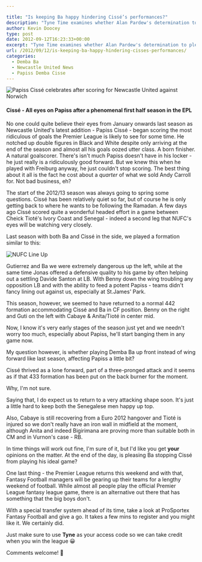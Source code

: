 ```yaml
---

title: "Is keeping Ba happy hindering Cissé’s performances?"
description: "Tyne Time examines whether Alan Pardew's determination to please Demba Ba is hindering the chances of once free scoring Papiss Cisse."
author: Kevin Doocey
type: post
date: 2012-09-12T16:23:33+00:00
excerpt: "Tyne Time examines whether Alan Pardew's determination to please Demba Ba is hindering the chances of once free scoring Papiss Cisse."
url: /2012/09/12/is-keeping-ba-happy-hindering-cisses-performances/
categories:
  - Demba Ba
  - Newcastle United News
  - Papiss Demba Cisse
---
```


![Papiss Cissé celebrates after scoring for Newcastle United against Norwich](https://www.tynetime.com/wp-content/uploads/2012/09/Papiss_Cisse-Norwich.jpg "Papiss_Cisse-Norwich")

#### Cissé - All eyes on Papiss after a phenomenal first half season in the EPL

No one could quite believe their eyes from January onwards last season as Newcastle United's latest addition - Papiss Cissé - began scoring the most ridiculous of goals the Premier League is likely to see for some time. He notched up double figures in Black and White despite only arriving at the end of the season and almost all his goals oozed utter class. A born finisher. A natural goalscorer. There's isn't much Papiss doesn't have in his locker - he just really is a ridiculously good forward. But we knew this when he played with Freiburg  anyway, he just couldn't stop scoring. The best thing about it all is the fact he cost about a _quarter_ of what we sold Andy Carroll for. Not bad business, eh?

The start of the 2012/13 season was always going to spring some questions. Cissé has been relatively quiet so far, but of course he is only getting back to where he wants to be following the Ramadan. A few days ago Cissé scored quite a wonderful headed effort in a game between Cheick Tioté's Ivory Coast and Senegal - indeed a second leg that NUFC's eyes will be watching very closely.

Last season with both Ba and Cissé in the side, we played a formation similar to this:

![NUFC Line Up](https://www.tynetime.com/wp-content/uploads/2012/09/NUFC-2011-12-Line-Up.jpg "NUFC-2011-12-Line-Up")

Gutierrez and Ba we were extremely dangerous up the left, while at the same time Jonas offered a defensive quality to his game by often helping out a settling Davide Santon at LB. With Benny down the wing troubling any opposition LB and with the ability to feed a potent Papiss - teams didn't fancy lining out against us, especially at St.James' Park.

This season, however, we seemed to have returned to a normal 442 formation accommodating Cissé and Ba in CF position. Benny on the right and Guti on the left with Cabaye & Anita/Tioté in center mid.

Now, I know it's very early stages of the season just yet and we needn't worry too much, especially about Papiss, he'll start banging them in any game now.

My question however, is whether playing Demba Ba up front instead of wing forward like last season, affecting Papiss a little bit?

Cissé thrived as a lone forward, part of a three-pronged attack and it seems as if that 433 formation has been put on the back burner for the moment.

Why, I'm not sure.

Saying that, I do expect us to return to a very attacking shape soon. It's just a little hard to keep both the Senegalese men happy up top.

Also, Cabaye is still recovering from a Euro 2012 hangover and Tioté is injured so we don't really have an iron wall in midfield at the moment, although Anita and indeed Bigirimana are proving more than suitable both in CM and in Vurnon's case - RB.

In time things will work out fine, I'm sure of it, but I'd like you get **your** opinions on the matter. At the end of the day, is pleasing Ba stopping Cissé from playing his ideal game?

One last thing - the Premier League returns this weekend and with that, Fantasy Football managers will be gearing up their teams for a lengthy weekend of football. While almost all people play the official Premier League fantasy league game, there is an alternative out there that has something that the big boys don't.

With a special transfer system ahead of its time, take a look at ProSportex Fantasy Football and give a go. It takes a few mins to register and you might like it. We certainly did.

Just make sure to use **Tyne** as your access code so we can take credit when you win the league 😀

Comments welcome! 🙂
